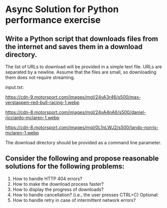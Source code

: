 # Async Solution for Python performance exercise

## Write a Python script that downloads files from the internet and saves them in a download directory.
The list of URLs to download will be provided in a simple text file. URLs are separated by a newline. Assume that the files are small, so
downloading them does not require streaming.

input.txt:

https://cdn-9.motorsport.com/images/mgl/24vA3r46/s500/max-verstappen-red-bull-racing-1.webp

https://cdn-8.motorsport.com/images/mgl/24vA4nA6/s500/daniel-ricciardo-mclaren-1.webp

https://cdn-8.motorsport.com/images/mgl/0L1nLWJ2/s500/lando-norris-mclaren-1.webp

The download directory should be provided as a command line parameter.

## Consider the following and propose reasonable solutions for the following problems:

1. How to handle HTTP 404 errors?
2. How to make the download process faster?
3. How to display the progress of downloads?
4. How to handle cancellation? (i.e., the user presses CTRL+C)
Optional:
5. How to handle retry in case of intermittent network errors?
